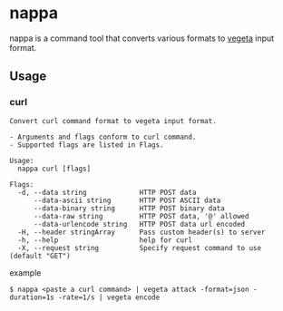 # nappa

nappa is a command tool that converts various formats to [vegeta](https://github.com/tsenart/vegeta) input format.

## Usage

### curl

```
Convert curl command format to vegeta input format.

- Arguments and flags conform to curl command.
- Supported flags are listed in Flags.

Usage:
  nappa curl [flags]

Flags:
  -d, --data string             HTTP POST data
      --data-ascii string       HTTP POST ASCII data
      --data-binary string      HTTP POST binary data
      --data-raw string         HTTP POST data, '@' allowed
      --data-urlencode string   HTTP POST data url encoded
  -H, --header stringArray      Pass custom header(s) to server
  -h, --help                    help for curl
  -X, --request string          Specify request command to use (default "GET")
```

example

```
$ nappa <paste a curl command> | vegeta attack -format=json -duration=1s -rate=1/s | vegeta encode
```
